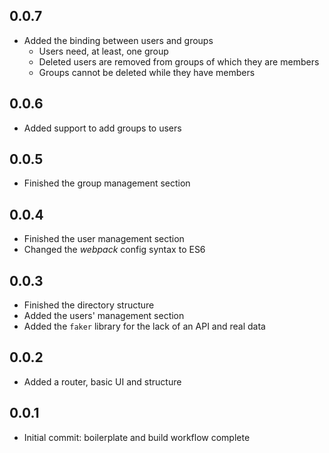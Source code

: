 ## 0.0.7

* Added the binding between users and groups
  * Users need, at least, one group
  * Deleted users are removed from groups of which they are members
  * Groups cannot be deleted while they have members

## 0.0.6

* Added support to add groups to users

## 0.0.5

* Finished the group management section

## 0.0.4

* Finished the user management section
* Changed the _webpack_ config syntax to ES6

## 0.0.3

* Finished the directory structure
* Added the users' management section
* Added the `faker` library for the lack of an API and real data

## 0.0.2

* Added a router, basic UI and structure

## 0.0.1

* Initial commit: boilerplate and build workflow complete
